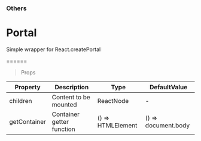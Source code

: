 ### Others

# Portal 

Simple wrapper for React.createPortal

======

> Props

|Property|Description|Type|DefaultValue|
|----------|-------------|------|------|
|children|Content to be mounted|ReactNode|-|
|getContainer|Container getter function|() =\> HTMLElement|() => document.body|
